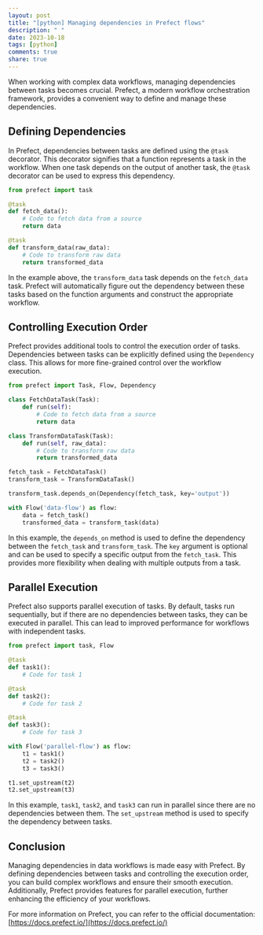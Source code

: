 ```yaml
---
layout: post
title: "[python] Managing dependencies in Prefect flows"
description: " "
date: 2023-10-18
tags: [python]
comments: true
share: true
---
```


When working with complex data workflows, managing dependencies between tasks becomes crucial. Prefect, a modern workflow orchestration framework, provides a convenient way to define and manage these dependencies.

## Defining Dependencies

In Prefect, dependencies between tasks are defined using the `@task` decorator. This decorator signifies that a function represents a task in the workflow. When one task depends on the output of another task, the `@task` decorator can be used to express this dependency.

```python
from prefect import task

@task
def fetch_data():
    # Code to fetch data from a source
    return data

@task
def transform_data(raw_data):
    # Code to transform raw data
    return transformed_data
```

In the example above, the `transform_data` task depends on the `fetch_data` task. Prefect will automatically figure out the dependency between these tasks based on the function arguments and construct the appropriate workflow.

## Controlling Execution Order

Prefect provides additional tools to control the execution order of tasks. Dependencies between tasks can be explicitly defined using the `Dependency` class. This allows for more fine-grained control over the workflow execution.

```python
from prefect import Task, Flow, Dependency

class FetchDataTask(Task):
    def run(self):
        # Code to fetch data from a source
        return data

class TransformDataTask(Task):
    def run(self, raw_data):
        # Code to transform raw data
        return transformed_data

fetch_task = FetchDataTask()
transform_task = TransformDataTask()

transform_task.depends_on(Dependency(fetch_task, key='output'))

with Flow('data-flow') as flow:
    data = fetch_task()
    transformed_data = transform_task(data)
```

In this example, the `depends_on` method is used to define the dependency between the `fetch_task` and `transform_task`. The `key` argument is optional and can be used to specify a specific output from the `fetch_task`. This provides more flexibility when dealing with multiple outputs from a task.

## Parallel Execution

Prefect also supports parallel execution of tasks. By default, tasks run sequentially, but if there are no dependencies between tasks, they can be executed in parallel. This can lead to improved performance for workflows with independent tasks.

```python
from prefect import task, Flow

@task
def task1():
    # Code for task 1

@task
def task2():
    # Code for task 2

@task
def task3():
    # Code for task 3

with Flow('parallel-flow') as flow:
    t1 = task1()
    t2 = task2()
    t3 = task3()

t1.set_upstream(t2)
t2.set_upstream(t3)
```

In this example, `task1`, `task2`, and `task3` can run in parallel since there are no dependencies between them. The `set_upstream` method is used to specify the dependency between tasks.

## Conclusion

Managing dependencies in data workflows is made easy with Prefect. By defining dependencies between tasks and controlling the execution order, you can build complex workflows and ensure their smooth execution. Additionally, Prefect provides features for parallel execution, further enhancing the efficiency of your workflows.

For more information on Prefect, you can refer to the official documentation: [https://docs.prefect.io/](https://docs.prefect.io/)